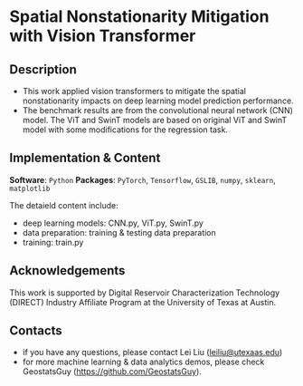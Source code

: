 # Spatial Nonstationarity Mitigation with Vision Transformer
## Description
* This work applied vision transformers to mitigate the spatial nonstationarity impacts on deep learning model prediction performance.
* The benchmark results are from the convolutional neural network (CNN) model. The ViT and SwinT models are based on original ViT and SwinT model with some modifications for the regression task.

## Implementation & Content
__Software__: `Python`
__Packages__: `PyTorch`, `Tensorflow`, `GSLIB`, `numpy`, `sklearn`, `matplotlib`

The detaield content include:
- deep learning models: CNN.py, ViT.py, SwinT.py
- data preparation: training & testing data preparation
- training: train.py
## Acknowledgements
This work is supported by Digital Reservoir Characterization Technology (DIRECT) Industry Affiliate Program at the University of Texas at Austin.
## Contacts
- if you have any questions, please contact Lei Liu (leiliu@utexaas.edu)
- for more machine learning & data analytics demos, please check GeostatsGuy (https://github.com/GeostatsGuy).
